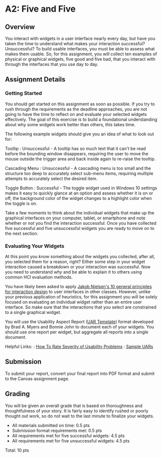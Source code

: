 A2: Five and Five
============================

## Overview

You interact with widgets in a user interface nearly every day, but have you taken the time to understand what makes your interaction successful? Unsuccessful? To build usable interfaces, you must be able to assess what makes them usable. So, for this assignment, you will collect ten examples of physical or graphical widgets, five good and five bad, that you interact with through the interfaces that you use day to day.

## Assignment Details

### Getting Started

You should get started on this assignment as soon as possible. If you try to rush through the requirements as the deadline approaches, you are not going to have the time to reflect on and evaluate your selected widgets effectively. The goal of this exercise is to build a foundational understanding about why some widgets work better than others, this takes time. 

The following example widgets should give you an idea of what to look out for:

Tooltip
 : Unsuccessful - A tooltip has so much text that it can't be read before the bounding window disappears, requiring the user to move the mouse outside the trigger area and back inside again to re-raise the tooltip.

Cascading Menu
 : Unsuccessful - A cascading menu is too small and the structure too deep to accurately select sub-menu items, requiring multiple attempts to accurately select the desired item.

Toggle Button 
 : Successful - The toggle widget used in Windows 10 settings makes it easy to quickly glance at an option and assess whether it is on or off, the background color of the widget changes to a highlight color when the toggle is on.

Take a few moments to think about the individual widgets that make up the graphical interfaces on your computer, tablet, or smartphone and note whether or not you find the interaction successful. Once you have collected five successful and five unsuccessful widgets you are ready to move on to the next section.

### Evaluating Your Widgets

At this point you _know_ something about the widgets you collected, after all, you selected them for a reason, right? Either some step in your widget interaction caused a breakdown or your interaction was successful. Now you need to understand _why_ and be able to explain it to others using common HCI evaluation methods.

You have likely been asked to apply [Jakob Nielsen's 10 general principles for interaction design](https://www.nngroup.com/articles/ten-usability-heuristics/) to user interfaces in other classes. However, unlike your previous application of heuristics, for this assignment you will be solely focused on evaluating an individual widget rather than an entire user interface. So make sure that the interactions that you select are constrained to a single graphical widget.

You will use the Usability Aspect Report (<a href="../resources/UAR_TEMPLATE.doc">UAR Template</a>) format developed by Brad A. Myers and Bonnie John to document each of your widgets. You should use one report per widget, but aggregate all reports into a single document.

Helpful Links:
 : [How To Rate Severity of Usability Problems](https://www.nngroup.com/articles/how-to-rate-the-severity-of-usability-problems/)
: <a href="../resources/uar_example.pdf" title="pdf document of sample UARs">Sample UARs</a>

## Submission

To submit your report, convert your final report into PDF format and submit to the Canvas assignment page.

## Grading

You will be given an overall grade that is based on thoroughness and thoughtfulness of your story. It is fairly easy to identify rushed or poorly thought out work, so do not wait to the last minute to finalize your widgets.

* All materials submitted on time: 0.5 pts
* Submission format requirements met: 0.5 pts
* All requirements met for five successful widgets: 4.5 pts
* All requirements met for five unsuccessful widgets: 4.5 pts

Total: 10 pts

